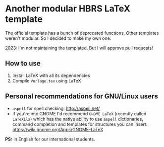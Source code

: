 # Another modular HBRS LaTeX template
The official template has a bunch of deprecated functions. Other templates weren't modular. So I decided to make my own one. 

2023: I'm not maintaining the templated. But I will approve pull requests!

## How to use
1. Install LaTeX with all its dependencies
2. Compile `Vorlage.tex` using LaTeX

## Personal recommendations for GNU/Linux users 
* `aspell` for spell checking: http://aspell.net/
* If you're into GNOME I'd recommend `GNOME LaTeX` (recently called `LaTeXila`) which has the native ability to use `aspell` dictionaries, command completion and templates for structures you can insert: https://wiki.gnome.org/Apps/GNOME-LaTeX

**PS:** In English for our international students.

